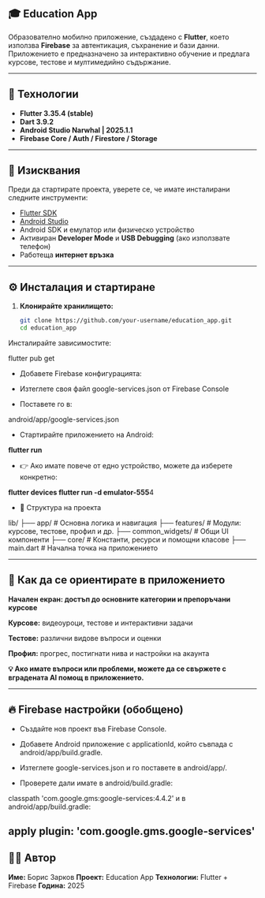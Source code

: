 ## 🎓 Education App

Образователно мобилно приложение, създадено с **Flutter**, което използва **Firebase** за автентикация, съхранение и бази данни.  
Приложението е предназначено за интерактивно обучение и предлага курсове, тестове и мултимедийно съдържание.

---

## 🚀 Технологии

- **Flutter 3.35.4 (stable)**
- **Dart 3.9.2**
- **Android Studio Narwhal | 2025.1.1**
- **Firebase Core / Auth / Firestore / Storage**

---

## 🧩 Изисквания

Преди да стартирате проекта, уверете се, че имате инсталирани следните инструменти:

- [Flutter SDK](https://flutter.dev/docs/get-started/install)
- [Android Studio](https://developer.android.com/studio)
- Android SDK и емулатор или физическо устройство
- Активиран **Developer Mode** и **USB Debugging** (ако използвате телефон)
- Работеща **интернет връзка**

---

## ⚙️ Инсталация и стартиране

1. **Клонирайте хранилището:**
   ```bash
   git clone https://github.com/your-username/education_app.git
   cd education_app
Инсталирайте зависимостите:

flutter pub get
- Добавете Firebase конфигурацията:

- Изтеглете своя файл google-services.json от Firebase Console

- Поставете го в:

android/app/google-services.json
- Стартирайте приложението на Android:

**flutter run**
- 👉 Ако имате повече от едно устройство, можете да изберете конкретно:

**flutter devices
flutter run -d emulator-555**4
- 📁 Структура на проекта

lib/
 ├── app/                # Основна логика и навигация
 ├── features/           # Модули: курсове, тестове, профил и др.
 ├── common_widgets/     # Общи UI компоненти
 ├── core/               # Константи, ресурси и помощни класове
 ├── main.dart           # Начална точка на приложението

---

## 🧭 Как да се ориентирате в приложението
**Начален екран: достъп до основните категории и препоръчани курсове**

**Курсове:** видеоуроци, тестове и интерактивни задачи

**Тестове:** различни видове въпроси и оценки

**Профил:** прогрес, постигнати нива и настройки на акаунта

**💡 Ако имате въпроси или проблеми, можете да се свържете с вградената AI помощ в приложението.**

---
## 🔥 Firebase настройки (обобщено)
- Създайте нов проект във Firebase Console.

- Добавете Android приложение с applicationId, който съвпада с android/app/build.gradle.

- Изтеглете google-services.json и го поставете в android/app/.

- Проверете дали имате в android/build.gradle:

classpath 'com.google.gms:google-services:4.4.2'
и в android/app/build.gradle:

apply plugin: 'com.google.gms.google-services'
---
## 🧑‍💻 Автор
**Име:** Борис Зарков
**Проект:** Education App
**Технологии:** Flutter + Firebase
**Година:** 2025
